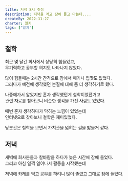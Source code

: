 ```yaml
---
title: 저녁 8시 취침
description: 저녁을 먹고 잠에 들고 마는데....
createBy: 2022-11-27
charter: 일지
tags: ["일지"]
---
```


## 철학

최근 몇 달간 회사에서 상당히 힘들었고,  
무기력하고 공부할 의지도 나타나지 않았다.

많이 힘들때는 2시간 간격으로 잠에서 깨거나 입맛도 없었다.  
그러다가 예전에 생각했던 본질에 대해 좀 더 생각하기로 했다.

나중에가서 알았지만 혼자 생각했던게 철학이었던거고  
관련 자료를 찾아보니 비슷한 생각을 가진 사람도 있었다.

매번 혼자 생각하다가 막히는 느낌이 있었는데  
인터넷으로 찾아보니 철학은 재미있었다.

당분간은 철학을 보면서 가치관을 넓히는 길을 밞을거 같다.

## 저녁

새벽에 회사분들과 칼바람을 하다가 늦은 시간에 잠에 들었다.  
그리고 아침 일찍 일어나서 활동을 시작했는데

저녁에 카레를 먹고 공부를 하려니 많이 졸렸고 그대로 잠에 들었다.
